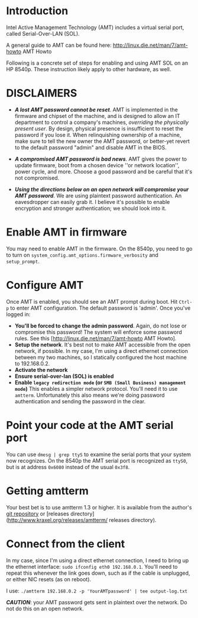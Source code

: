 # Introduction

Intel Active Management Technology (AMT) includes a virtual serial
port, called Serial-Over-LAN (SOL).

A general guide to AMT can be found here:
http://linux.die.net/man/7/amt-howto AMT Howto

Following is a concrete set of steps for enabling and using AMT SOL on
an HP 8540p. These instruction likely apply to other hardware, as
well.

# DISCLAIMERS

* ***A lost AMT password cannot be reset***. AMT is implemented in the
     firmware and chipset of the machine, and is designed to allow an
     IT department to control a company's machines, *overriding the
     physically present user*. By design, physical presence is
     insufficient to reset the password if you lose it. When
     relinquishing ownership of a machine, make sure to tell the new
     owner the AMT password, or better-yet revert to the default
     password "admin" and disable AMT in the BIOS.

* ***A compromised AMT password is bad news***. AMT gives the power to
     update firmware, boot from a chosen device ''or network
     location'', power cycle, and more. Choose a good password and be
     careful that it's not compromised.

* ***Using the directions below on an open network will compromise
     your AMT password***. We are using plaintext password
     authentication. An eavesdropper can easily grab it. I believe
     it's possible to enable encryption and stronger authentication;
     we should look into it.

# Enable AMT in firmware

You may need to enable AMT in the firmware. On the 8540p, you need to
go to turn on `system_config.amt_options.firmware_verbosity` and
`setup_prompt`.

# Configure AMT

Once AMT is enabled, you should see an AMT prompt during boot. Hit
`Ctrl-p` to enter AMT configuration. The default password is
'admin'. Once you've logged in:

* **You'll be forced to change the admin password**. Again, do not
    lose or compromise this password! The system will enforce some
    password rules. See this [http://linux.die.net/man/7/amt-howto AMT
    Howto].
* **Setup the network**. It's best not to make AMT accessible from the
    open network, if possible. In my case, I'm using a direct ethernet
    connection between my two machines, so I statically configured the
    host machine to 192.168.0.2.
* **Activate the network**
* **Ensure serial-over-lan (SOL) is enabled**
* **Enable `legacy redirection mode` (or `SMB (Small Business)
    management mode`)** This enables a simpler network
    protocol. You'll need it to use `amtterm`. Unfortunately this also
    means we're doing password authentication and sending the password
    in the clear.

# Point your code at the AMT serial port

You can use `dmesg | grep ttyS` to examine the serial ports that your
system now recognizes. On the 8540p the AMT serial port is recognized
as `ttyS0`, but is at address `0x6080` instead of the usual `0x3f8`.

# Getting amtterm

Your best bet is to use amtterm 1.3 or higher. It is available from
the author's [git repository](http://www.kraxel.org/cgit/amtterm/) or
[releases directory](http://www.kraxel.org/releases/amtterm/ releases
directory).

# Connect from the client

In my case, since I'm using a direct ethernet connection, I need to
bring up the ethernet interface: `sudo ifconfig eth0
192.168.0.1`. You'll need to repeat this whenever the link goes down,
such as if the cable is unplugged, or either NIC resets (as on
reboot).

I use: `./amtterm 192.168.0.2 -p 'YourAMTpassword' | tee output-log.txt`

***CAUTION***: your AMT password gets sent in plaintext over the
   network. Do not do this on an open network.
